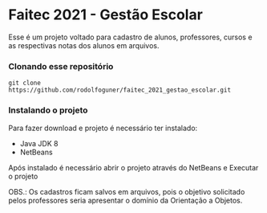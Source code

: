 # Faitec 2021 - Gestão Escolar

Esse é um projeto voltado para cadastro de alunos, professores, cursos e as respectivas notas dos alunos em arquivos. 

### Clonando esse repositório

```
git clone https://github.com/rodolfoguner/faitec_2021_gestao_escolar.git
```

### Instalando o projeto

Para fazer download e projeto é necessário ter instalado:

* Java JDK 8
* NetBeans

Após instalado é necessário abrir o projeto através do NetBeans e Executar o projeto

OBS.: Os cadastros ficam salvos em arquivos, pois o objetivo solicitado pelos professores seria apresentar o domínio da Orientação a Objetos.
